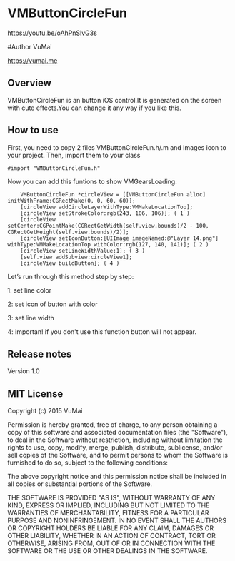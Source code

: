 # VMButtonCircleFun
https://youtu.be/oAhPnSlvG3s

#Author
VuMai

https://vumai.me

## Overview ##

VMButtonCircleFun is an button iOS control.It is generated on the screen with cute effects.You can change it any way if you like this.

## How to use ##

First, you need to copy 2 files VMButtonCircleFun.h/.m and Images icon to your project. Then, import them to your class

```objc
#import "VMButtonCircleFun.h"
```

Now you can add this funtions to show VMGearsLoading:

```objc
    VMButtonCircleFun *circleView = [[VMButtonCircleFun alloc] initWithFrame:CGRectMake(0, 0, 60, 60)];
    [circleView addCircleLayerWithType:VMMakeLocationTop];
    [circleView setStrokeColor:rgb(243, 106, 106)]; ( 1 )
    [circleView setCenter:CGPointMake(CGRectGetWidth(self.view.bounds)/2 - 100, CGRectGetHeight(self.view.bounds)/2)];
    [circleView setIconButton:[UIImage imageNamed:@"Layer 14.png"] withType:VMMakeLocationTop withColor:rgb(127, 140, 141)]; ( 2 )
    [circleView setLineWidthValue:1]; ( 3 )
    [self.view addSubview:circleView1];
    [circleView buildButton]; ( 4 )
```
Let’s run through this method step by step:

1: set line color

2: set icon of button with color

3: set line width

4: importan! if you don't use this function button will not appear. 


## Release notes

Version 1.0

## MIT License
Copyright (c) 2015 VuMai

Permission is hereby granted, free of charge, to any person obtaining a copy of this software and associated documentation files (the "Software"), to deal in the Software without restriction, including without limitation the rights to use, copy, modify, merge, publish, distribute, sublicense, and/or sell copies of the Software, and to permit persons to whom the Software is furnished to do so, subject to the following conditions:

The above copyright notice and this permission notice shall be included in all copies or substantial portions of the Software.

THE SOFTWARE IS PROVIDED "AS IS", WITHOUT WARRANTY OF ANY KIND, EXPRESS OR IMPLIED, INCLUDING BUT NOT LIMITED TO THE WARRANTIES OF MERCHANTABILITY, FITNESS FOR A PARTICULAR PURPOSE AND NONINFRINGEMENT. IN NO EVENT SHALL THE AUTHORS OR COPYRIGHT HOLDERS BE LIABLE FOR ANY CLAIM, DAMAGES OR OTHER LIABILITY, WHETHER IN AN ACTION OF CONTRACT, TORT OR OTHERWISE, ARISING FROM, OUT OF OR IN CONNECTION WITH THE SOFTWARE OR THE USE OR OTHER DEALINGS IN THE SOFTWARE.
